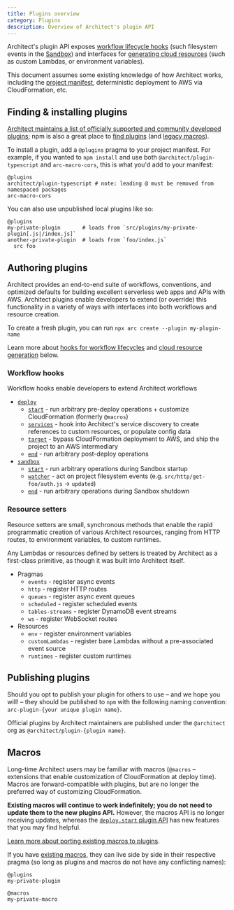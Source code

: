 ```yaml
---
title: Plugins overview
category: Plugins
description: Overview of Architect's plugin API
---
```


Architect's plugin API exposes [workflow lifecycle hooks](#workflow-hooks) (such filesystem events in the [Sandbox](/docs/en/reference/cli/sandbox)) and interfaces for [generating cloud resources](#resource-setters) (such as custom Lambdas, or environment variables).

This document assumes some existing knowledge of how Architect works, including the [project manifest](/docs/en/get-started/project-manifest), deterministic deployment to AWS via CloudFormation, etc.


## Finding & installing plugins

[Architect maintains a list of officially supported and community developed plugins](https://github.com/architect/plugins); npm is also a great place to [find plugins](https://www.npmjs.com/search?q=arc-plugin-) (and [legacy macros](#macros)).

To install a plugin, add a `@plugins` pragma to your project manifest. For example, if you wanted to `npm install` and use both `@architect/plugin-typescript` and `arc-macro-cors`, this is what you'd add to your manifest:

```arc
@plugins
architect/plugin-typescript # note: leading @ must be removed from namespaced packages
arc-macro-cors
```

You can also use unpublished local plugins like so:

```arc
@plugins
my-private-plugin       # loads from `src/plugins/my-private-plugin[.js|/index.js]`
another-private-plugin  # loads from `foo/index.js`
  src foo
```


## Authoring plugins

Architect provides an end-to-end suite of workflows, conventions, and optimized defaults for building excellent serverless web apps and APIs with AWS. Architect plugins enable developers to extend (or override) this functionality in a variety of ways with interfaces into both workflows and resource creation.

To create a fresh plugin, you can run `npx arc create --plugin my-plugin-name`

Learn more about [hooks for workflow lifecycles](#workflow-hooks) and [cloud resource generation](#resource-setters) below.


### Workflow hooks

Workflow hooks enable developers to extend Architect workflows

- [`deploy`](./deploy)
  - [`start`](./deploy#deploy.start) - run arbitrary pre-deploy operations + customize CloudFormation (formerly `@macros`)
  - [`services`](./deploy#deploy.services) - hook into Architect's service discovery to create references to custom resources, or populate config data
  - [`target`](./deploy#deploy.target) - bypass CloudFormation deployment to AWS, and ship the project to an AWS intermediary
  - [`end`](./deploy#deploy.end) - run arbitrary post-deploy operations
- [`sandbox`](./sandbox)
  - [`start`](./sandbox#sandbox.start) - run arbitrary operations during Sandbox startup
  - [`watcher`](./sandbox#sandbox.watcher) - act on project filesystem events (e.g. `src/http/get-foo/auth.js` → `updated`)
  - [`end`](./sandbox#sandbox.end) - run arbitrary operations during Sandbox shutdown


### Resource setters

Resource setters are small, synchronous methods that enable the rapid programmatic creation of various Architect resources, ranging from HTTP routes, to environment variables, to custom runtimes.

Any Lambdas or resources defined by setters is treated by Architect as a first-class primitive, as though it was built into Architect itself.

- Pragmas
  - `events` - register async events
  - `http` - register HTTP routes
  - `queues` - register async event queues
  - `scheduled` - register scheduled events
  - `tables-streams` - register DynamoDB event streams
  - `ws` - register WebSocket routes
- Resources
  - `env` - register environment variables
  - `customLambdas` - register bare Lambdas without a pre-associated event source
  - `runtimes` - register custom runtimes


## Publishing plugins

Should you opt to publish your plugin for others to use – and we hope you will! – they should be published to `npm` with the following naming convention: `arc-plugin-{your unique plugin name}`.

Official plugins by Architect maintainers are published under the `@architect` org as `@architect/plugin-{plugin name}`.


## Macros

Long-time Architect users may be familiar with macros (`@macros` – extensions that enable customization of CloudFormation at deploy time). Macros are forward-compatible with plugins, but are no longer the preferred way of customizing CloudFormation.

**Existing macros will continue to work indefinitely; you do not need to update them to the new plugins API.** However, the macros API is no longer receiving updates, whereas the [`deploy.start` plugin API](./deploy) has new features that you may find helpful.

[Learn more about porting existing macros to plugins](./porting-macros-to-plugins).

If you have [existing macros](#macros), they can live side by side in their respective pragma (so long as plugins and macros do not have any conflicting names):

```arc
@plugins
my-private-plugin

@macros
my-private-macro
```
